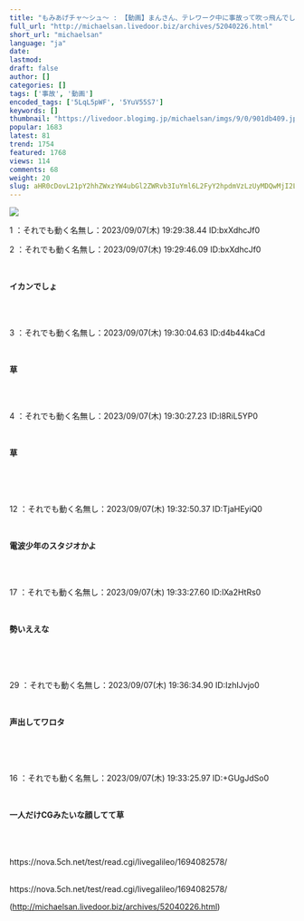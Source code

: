 ```yaml
---
title: "もみあげチャ〜シュ〜 : 【動画】まんさん、テレワーク中に事故って吹っ飛んでしまう"
full_url: "http://michaelsan.livedoor.biz/archives/52040226.html"
short_url: "michaelsan"
language: "ja"
date: 
lastmod: 
draft: false
author: []
categories: []
tags: ['事故', '動画']
encoded_tags: ['5LqL5pWF', '5YuV55S7']
keywords: []
thumbnail: "https://livedoor.blogimg.jp/michaelsan/imgs/9/0/901db409.jpg"
popular: 1683
latest: 81
trend: 1754
featured: 1768
views: 114
comments: 68
weight: 20
slug: aHR0cDovL21pY2hhZWxzYW4ubGl2ZWRvb3IuYml6L2FyY2hpdmVzLzUyMDQwMjI2Lmh0bWw=
---
```


![](https://livedoor.blogimg.jp/michaelsan/imgs/9/0/901db409.jpg)

<div><p>1 ：それでも動く名無し：2023/09/07(木) 19:29:38.44 ID:bxXdhcJf0</p><p>2 ：それでも動く名無し：2023/09/07(木) 19:29:46.09 ID:bxXdhcJf0</p><br><b><p>イカンでしょ</p></b><br><br><p>3 ：それでも動く名無し：2023/09/07(木) 19:30:04.63 ID:d4b44kaCd</p><br><b><p>草 </p></b><br><br><p>4 ：それでも動く名無し：2023/09/07(木) 19:30:27.23 ID:l8RiL5YP0</p><br><b><p>草</p><br></b><br><br><p>12 ：それでも動く名無し：2023/09/07(木) 19:32:50.37 ID:TjaHEyiQ0</p><br><b><p>電波少年のスタジオかよ </p></b><br><br><p>17 ：それでも動く名無し：2023/09/07(木) 19:33:27.60 ID:lXa2HtRs0</p><br><b><p>勢いええな </p><br></b><br><br><p>29 ：それでも動く名無し：2023/09/07(木) 19:36:34.90 ID:IzhIJvjo0</p><br><b><p>声出してワロタ </p><br></b><br><br><p>16 ：それでも動く名無し：2023/09/07(木) 19:33:25.97 ID:+GUgJdSo0</p><br><b><p>一人だけCGみたいな顔してて草</p></b><br><br><br>https://nova.5ch.net/test/read.cgi/livegalileo/1694082578/<br><br clear='all'> <p id='a6850dc6aefc0d5bbff2bea180d92d89'> </p> <p id='a6850dc6aefc0d5bbff2bea180d92d89'> </p> <p class='alistcloud-container-6795'></p> <p>https://nova.5ch.net/test/read.cgi/livegalileo/1694082578/</p></div>

(http://michaelsan.livedoor.biz/archives/52040226.html)
